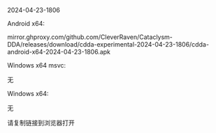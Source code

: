 2024-04-23-1806

Android x64:

mirror.ghproxy.com/github.com/CleverRaven/Cataclysm-DDA/releases/download/cdda-experimental-2024-04-23-1806/cdda-android-x64-2024-04-23-1806.apk

Windows x64 msvc:

无

Windows x64:

无

请复制链接到浏览器打开

